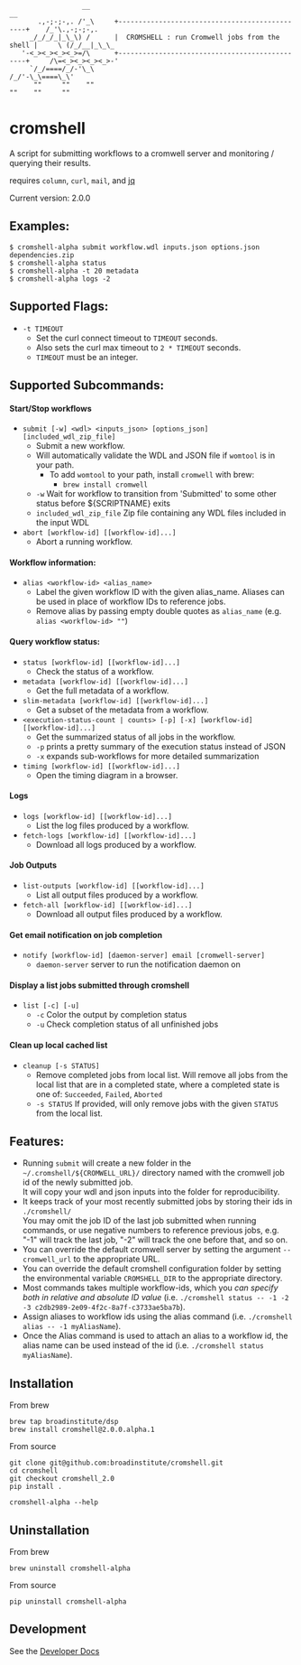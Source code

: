 ```
                  __                                                            __
       .,-;-;-,. /'_\     +-----------------------------------------------+    /_'\.,-;-;-,.
     _/_/_/_|_\_\) /      |  CROMSHELL : run Cromwell jobs from the shell |     \ (/_/__|_\_\_
   '-<_><_><_><_>=/\      +-----------------------------------------------+     /\=<_><_><_><_>-'
     `/_/====/_/-'\_\                                                          /_/'-\_\====\_\'
      ""     ""    ""                                                          ""    ""     ""
```

# cromshell
 A script for submitting workflows to a cromwell server and monitoring / querying their results.

requires `column`, `curl`, `mail`, and [jq](https://stedolan.github.io/jq/)

Current version: 2.0.0 

## Examples:

```
$ cromshell-alpha submit workflow.wdl inputs.json options.json dependencies.zip
$ cromshell-alpha status
$ cromshell-alpha -t 20 metadata
$ cromshell-alpha logs -2
```

## Supported Flags:
  * `-t TIMEOUT`
    * Set the curl connect timeout to `TIMEOUT` seconds.
    * Also sets the curl max timeout to `2 * TIMEOUT` seconds.
    * `TIMEOUT` must be an integer.

## Supported Subcommands:

  
   ####  Start/Stop workflows
   * `submit [-w] <wdl> <inputs_json> [options_json] [included_wdl_zip_file]`
     * Submit a new workflow.
     * Will automatically validate the WDL and JSON file if `womtool` is in your path.
       * To add `womtool` to your path, install `cromwell` with brew:
         * `brew install cromwell`
     * `-w`                     Wait for workflow to transition from 'Submitted' to some other status
                                  before ${SCRIPTNAME} exits
     * `included_wdl_zip_file`  Zip file containing any WDL files included in the input WDL
   * `abort [workflow-id] [[workflow-id]...]`                   
     * Abort a running workflow.
   #### Workflow information:
   * `alias <workflow-id> <alias_name>`
     * Label the given workflow ID with the given alias_name.  Aliases can be used in place of workflow IDs to reference jobs.
     * Remove alias by passing empty double quotes as `alias_name` (e.g. `alias <workflow-id> ""`)
   #### Query workflow status:
   * `status [workflow-id] [[workflow-id]...]`                   
     * Check the status of a workflow.
   * `metadata [workflow-id] [[workflow-id]...]`                
     * Get the full metadata of a workflow.
   * `slim-metadata [workflow-id] [[workflow-id]...]`
     * Get a subset of the metadata from a workflow.
   * `<execution-status-count | counts> [-p] [-x] [workflow-id] [[workflow-id]...]`   
     * Get the summarized status of all jobs in the workflow.
     * `-p` prints a pretty summary of the execution status instead of JSON
     * `-x` expands sub-workflows for more detailed summarization
   * `timing [workflow-id] [[workflow-id]...]`                  
     * Open the timing diagram in a browser.
  
   #### Logs
   * `logs [workflow-id] [[workflow-id]...]`                    
     * List the log files produced by a workflow.
   * `fetch-logs [workflow-id] [[workflow-id]...]`
     * Download all logs produced by a workflow.
  
   #### Job Outputs
   * `list-outputs [workflow-id] [[workflow-id]...]`           
     *  List all output files produced by a workflow.
   * `fetch-all [workflow-id] [[workflow-id]...]`             
     * Download all output files produced by a workflow.
   
   ####  Get email notification on job completion
   * `notify [workflow-id] [daemon-server] email [cromwell-server]`
     * `daemon-server`  server to run the notification daemon on

   #### Display a list jobs submitted through cromshell
   * `list [-c] [-u]`                                            
     * `-c`    Color the output by completion status
     * `-u`    Check completion status of all unfinished jobs

   #### Clean up local cached list
   * `cleanup [-s STATUS]`    
     * Remove completed jobs from local list.
       Will remove all jobs from the local list that are in a completed state,
       where a completed state is one of: `Succeeded`, `Failed`, `Aborted`
     * `-s STATUS`     If provided, will only remove jobs with the given `STATUS` from the local list.
  
## Features:
 * Running `submit` will create a new folder in the `~/.cromshell/${CROMWELL_URL}/` directory named with the cromwell job id of the newly submitted job.  
 It will copy your wdl and json inputs into the folder for reproducibility.  
 * It keeps track of your most recently submitted jobs by storing their ids in `./cromshell/`  
 You may omit the job ID of the last job submitted when running commands, or use negative numbers to reference previous jobs, e.g. "-1" will track the last job, "-2" will track the one before that, and so on.
 * You can override the default cromwell server by setting the argument `--cromwell_url` to the appropriate URL.
 * You can override the default cromshell configuration folder by setting the environmental variable `CROMSHELL_DIR` to the appropriate directory.
 * Most commands takes multiple workflow-ids, which you *can specify both in relative and absolute ID value* (i.e. `./cromshell status -- -1 -2 -3 c2db2989-2e09-4f2c-8a7f-c3733ae5ba7b`). 
 * Assign aliases to workflow ids using the alias command (i.e. `./cromshell alias -- -1 myAliasName`).
 * Once the Alias command is used to attach an alias to a workflow id, the alias name can be used instead of the id (i.e. `./cromshell status myAliasName`).

## Installation
From brew

    brew tap broadinstitute/dsp
    brew install cromshell@2.0.0.alpha.1


From source

    git clone git@github.com:broadinstitute/cromshell.git
    cd cromshell
    git checkout cromshell_2.0
    pip install .

    cromshell-alpha --help

## Uninstallation
From brew

    brew uninstall cromshell-alpha

From source

    pip uninstall cromshell-alpha

## Development

See the [Developer Docs](./developer_docs/)




